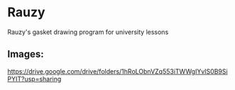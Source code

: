 # Rauzy
Rauzy's gasket drawing program for university lessons
## Images:
https://drive.google.com/drive/folders/1hRoLObnVZq553iTWWgIYvIS0B9SiPYIT?usp=sharing
